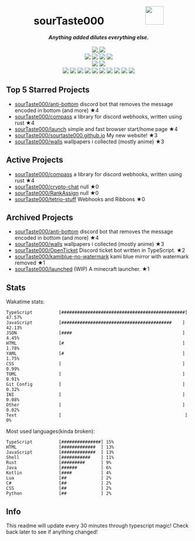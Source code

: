 <!-- deno-fmt-ignore-file -->
<h1 align="center">sourTaste000&emsp;&emsp;&emsp;&emsp;<img src="https://avatars.githubusercontent.com/u/47074495" width="50px"></h1>
<div align="center">
  <b><i>Anything added dilutes everything else.</i></b>
  <br />
  <br />
  <a href="https://heartbeat.sourtaste000.dev">
    <img src="https://img.shields.io/badge/dynamic/json?color=ffd3da&label=Last%20seen&query=last_beat_formatted&suffix=%20ago&url=https%3A%2F%2Fheartbeat.sourtaste000.dev%2Fapi%2Fstats" />
  </a>
  <img src="https://img.shields.io/badge/Discord-sourTaste000%232391-ffc9e5?labelColor=4c566a&logo=Discord" />
  <br />
  <img src="https://img.shields.io/badge/-Vim-%23f4d3d5?logo=Vim&labelColor=4c566a" />
  <img src="https://img.shields.io/badge/-CLion-%23ffaaea?logo=CLion&labelColor=4c566a" />
  <img src="https://img.shields.io/badge/-IntellJ IDEA-%23e9d3d0?logo=IntelliJIDEA&labelColor=4c566a" />
  <img src="https://img.shields.io/badge/-Visual Studio Code-%23ffcee0?logo=VisualStudioCode&labelColor=4c566a" />
  <br />
  <img src="https://img.shields.io/badge/-macOS-%23f69ee1?logo=macOS&labelColor=4c566a" />
  <img src="https://img.shields.io/badge/-Linux-%23ec91d8?logo=Linux&labelColor=4c566a" />
  <br />
<img src="https://img.shields.io/badge/-TypeScript-fec5bb" />
<img src="https://img.shields.io/badge/-Rust-ffd7ba" />
<img src="https://img.shields.io/badge/-HTML-e8e8e4" />
<img src="https://img.shields.io/badge/-other-fcd5ce" />
<img src="https://img.shields.io/badge/-Shell-fec89a" />
<img src="https://img.shields.io/badge/-JavaScript-f8edeb" />
<img src="https://img.shields.io/badge/-Java-ece4db" />
<img src="https://img.shields.io/badge/-Kotlin-ffe5d9" />
<img src="https://img.shields.io/badge/-Swift-fae1dd" />
<img src="https://img.shields.io/badge/-CSS-d8e2dc" />
  <br />
</div>

## Top 5 Starred Projects

- [sourTaste000/anti-bottom](https://github.com/sourTaste000/anti-bottom) discord bot that removes the message encoded in bottom (and more) ★4
- [sourTaste000/compass](https://github.com/sourTaste000/compass) a library for discord webhooks, written using rust ★4
- [sourTaste000/launch](https://github.com/sourTaste000/launch) simple and fast browser start/home page ★4
- [sourTaste000/sourtaste000.github.io](https://github.com/sourTaste000/sourtaste000.github.io) My new website! ★3
- [sourTaste000/walls](https://github.com/sourTaste000/walls) wallpapers i collected (mostly anime) ★3

## Active Projects

- [sourTaste000/compass](https://github.com/sourTaste000/compass) a library for discord webhooks, written using rust ★4
- [sourTaste000/crypto-chat](https://github.com/sourTaste000/crypto-chat) null ★0
- [sourTaste000/RankAssign](https://github.com/sourTaste000/RankAssign) null ★0
- [sourTaste000/tetrio-stuff](https://github.com/sourTaste000/tetrio-stuff) Webhooks and Ribbons ★0

## Archived Projects

- [sourTaste000/anti-bottom](https://github.com/sourTaste000/anti-bottom) discord bot that removes the message encoded in bottom (and more) ★4
- [sourTaste000/walls](https://github.com/sourTaste000/walls) wallpapers i collected (mostly anime) ★3
- [sourTaste000/OpenTicket](https://github.com/sourTaste000/OpenTicket) Discord ticket bot written in TypeScript. ★2
- [sourTaste000/kamiblue-no-watermark](https://github.com/sourTaste000/kamiblue-no-watermark) kami blue mirror with watermark removed ★1
- [sourTaste000/launched](https://github.com/sourTaste000/launched) (WIP) A minecraft launcher. ★1

## Stats

Wakatime stats:
```
TypeScript          [###############################################] 47.57%
JavaScript          [##########################################    ] 42.13%
JSON                [####                                          ] 4.45%
HTML                [#                                             ] 1.78%
YAML                [#                                             ] 1.75%
CSS                 [                                              ] 0.99%
TOML                [                                              ] 0.91%
Git Config          [                                              ] 0.32%
INI                 [                                              ] 0.08%
Other               [                                              ] 0.02%
Text                [                                               ] 0%
```

Most used languages(kinda broken):
```
TypeScript          [###############] 15%
HTML                [#############  ] 13%
JavaScript          [#############  ] 13%
Shell               [###########    ] 11%
Rust                [#########      ] 9%
Java                [######         ] 6%
Kotlin              [####           ] 4%
Lua                 [##             ] 2%
C#                  [##             ] 2%
CSS                 [##             ] 2%
Python              [##             ] 2%
```

## Info

This readme will update every 30 minutes through typescript magic! Check back later to see if anything changed!

